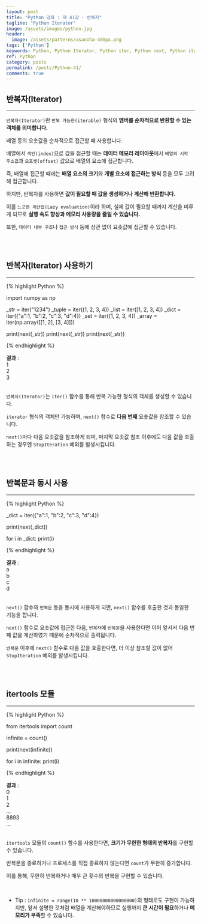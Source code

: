 ```yaml
---
layout: post
title: "Python 강좌 : 제 41강 - 반복자"
tagline: "Python Iterator"
image: /assets/images/python.jpg
header:
  image: /assets/patterns/asanoha-400px.png
tags: ['Python']
keywords: Python, Python Iterator, Python iter, Python next, Python itertools
ref: Python
category: posts
permalink: /posts/Python-41/
comments: true
---
```


## 반복자(Iterator) ##
----------

`반복자(Iterator)`란 `반복 가능한(iterable)` 형식의 **멤버를 순차적으로 반환할 수 있는 객체를 의미합니다.**

배열 등의 요솟값을 순차적으로 접근할 때 사용합니다.

배열에서 `색인(index)`으로 값을 접근할 때는 **데이터 메모리 레이아웃**에서 `배열의 시작 주소값`과 `오프셋(offset)` 값으로 배열의 요소에 접근합니다.

즉, 배열에 접근할 때에는 **배열 요소의 크기**와 **개별 요소에 접근하는 방식** 등을 모두 고려해 접근합니다.

하지만, 반복자를 사용하면 **값이 필요할 때 값을 생성하거나 계산해 반환합니다.**

이를 `느긋한 계산법(Lazy evaluation)`이라 하며, 실제 값이 필요할 때까지 계산을 미루게 되므로 **실행 속도 향상과 메모리 사용량을 줄일 수 있습니다.**

또한, `데이터 내부 구조`나 `접근 방식` 등에 상관 없이 요솟값에 접근할 수 있습니다.

<br>
<br>

## 반복자(Iterator) 사용하기 ##
----------

{% highlight Python %}

import numpy as np

_str = iter("1234")
_tuple = iter((1, 2, 3, 4))
_list = iter([1, 2, 3, 4])
_dict = iter({"a":1, "b":2, "c":3, "d":4})
_set = iter({1, 2, 3, 4})
_array = iter(np.array([[1, 2], [3, 4]]))

print(next(_str))
print(next(_str))
print(next(_str))

{% endhighlight %}

**결과**
:    
1<br>
2<br>
3<br>
<br>

`반복자(Iterator)`는 `iter()` 함수를 통해 반복 가능한 형식의 객체를 생성할 수 있습니다.

`iterator` 형식의 객체만 가능하며, `next()` 함수로 **다음 번째** 요솟값을 참조할 수 있습니다.

`next()`마다 다음 요솟값을 참조하게 되며, 마지막 요솟값 참조 이후에도 다음 값을 호출하는 경우엔 `StopIteration` 예외를 발생시킵니다.

<br>
<br>

## 반복문과 동시 사용 ##
----------

{% highlight Python %}

_dict = iter({"a":1, "b":2, "c":3, "d":4})

print(next(_dict))

for i in _dict:
    print(i)

{% endhighlight %}

**결과**
:    
a<br>
b<br>
c<br>
d<br>
<br>

`next()` 함수와 `반복문` 등을 동시에 사용하게 되면, `next()` 함수를 호출한 것과 동일한 기능을 합니다.

`next()` 함수로 요솟값에 접근한 다음, `반복자`에 `반복문`을 사용한다면 이미 앞서서 다음 번째 값을 계산하였기 때문에 순차적으로 출력됩니다.

`반복문` 이후에 `next()` 함수로 다음 값을 호출한다면, 더 이상 참조할 값이 없어 `StopIteration` 예외를 발생시킵니다.

<br>
<br>

## itertools 모듈 ##
----------

{% highlight Python %}

from itertools import count

infinite = count()

print(next(infinite))

for i in infinite:
    print(i)


{% endhighlight %}

**결과**
:    
0<br>
1<br>
2<br>
...<br>
8893<br>
...<br>
<br>

`itertools` 모듈의 `count()` 함수를 사용한다면, **크기가 무한한 형태의 반복자**를 구현할 수 있습니다. 

반복문을 종료하거나 프로세스를 직접 종료하지 않는다면 `count`가 무한히 증가합니다.

이를 통해, 무한히 반복하거나 매우 큰 횟수의 반복을 구현할 수 있습니다.

<br>

* Tip : `infinite = range(10 ** 10000000000000000)`의 형태로도 구현이 가능하지만, 앞서 설명한 것처럼 배열을 계산해야하므로 실행까지 **큰 시간이 필요**하거나 **메모리가 부족**할 수 있습니다.
